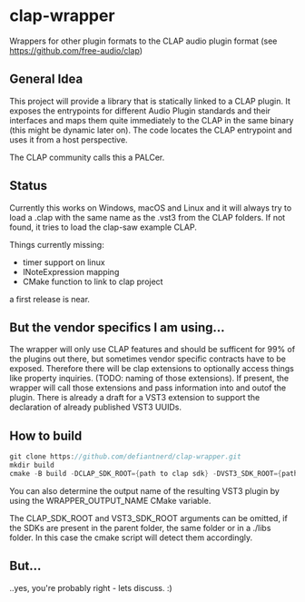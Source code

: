 # clap-wrapper
Wrappers for other plugin formats to the CLAP audio plugin format (see https://github.com/free-audio/clap)

## General Idea

This project will provide a library that is statically linked to a CLAP plugin. It exposes the entrypoints for different Audio Plugin standards and their interfaces and maps them quite immediately to the CLAP in the same binary (this might be dynamic later on). The code locates the CLAP entrypoint and uses it from a host perspective.

The CLAP community calls this a PALCer.

## Status

Currently this works on Windows, macOS and Linux and it will always try to load a .clap with the same name as the .vst3 from the CLAP folders.
If not found, it tries to load the clap-saw example CLAP. 

Things currently missing:

- timer support on linux
- INoteExpression mapping
- CMake function to link to clap project

a first release is near.

## But the vendor specifics I am using...

The wrapper will only use CLAP features and should be sufficent for 99% of the plugins out there, but sometimes vendor specific contracts have to be exposed. Therefore there will be clap extensions to optionally access things like property inquiries. (TODO: naming of those extensions). If present, the wrapper will call those extensions and pass information into and outof the plugin.
There is already a draft for a VST3 extension to support the declaration of already published VST3 UUIDs.

## How to build

```c++
git clone https://github.com/defiantnerd/clap-wrapper.git
mkdir build
cmake -B build -DCLAP_SDK_ROOT={path to clap sdk} -DVST3_SDK_ROOT={path to vst3 sdk}
```

You can also determine the output name of the resulting VST3 plugin by using the WRAPPER_OUTPUT_NAME CMake variable.

The CLAP_SDK_ROOT and VST3_SDK_ROOT arguments can be omitted, if the SDKs are present in the parent folder, the same folder or in a ./libs folder.
In this case the cmake script will detect them accordingly.

## But...

..yes, you're probably right - lets discuss. :)
